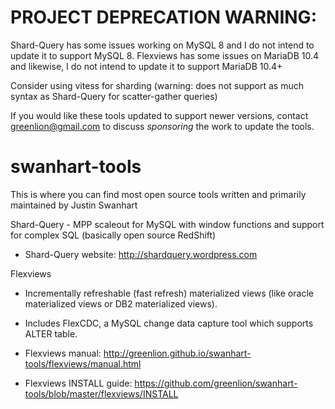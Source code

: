 PROJECT DEPRECATION WARNING:
=================
Shard-Query has some issues working on MySQL 8 and I do not intend to update it to support MySQL 8.
Flexviews has some issues on MariaDB 10.4 and likewise, I do not intend to update it to support MariaDB 10.4+

Consider using vitess for sharding (warning: does not support as much syntax as Shard-Query for scatter-gather queries)

If you would like these tools updated to support newer versions, contact greenlion@gmail.com to discuss *sponsoring* the
work to update the tools.

swanhart-tools 
==============

This is where you can find most open source tools written and primarily maintained by Justin Swanhart

Shard-Query - MPP scaleout for MySQL with window functions and support for complex SQL (basically open source RedShift)

  * Shard-Query website: http://shardquery.wordpress.com

Flexviews 
  * Incrementally refreshable (fast refresh) materialized views (like oracle materialized views or DB2 materialized views).    
  * Includes FlexCDC, a MySQL change data capture tool which supports ALTER table.

  * Flexviews manual: http://greenlion.github.io/swanhart-tools/flexviews/manual.html
  * Flexviews INSTALL guide: https://github.com/greenlion/swanhart-tools/blob/master/flexviews/INSTALL


